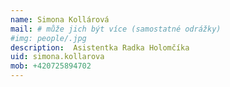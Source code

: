 ```yaml
---
name: Simona Kollárová
mail: # může jich být více (samostatné odrážky)
#img: people/.jpg 
description:  Asistentka Radka Holomčíka
uid: simona.kollarova
mob: +420725894702
---
```

